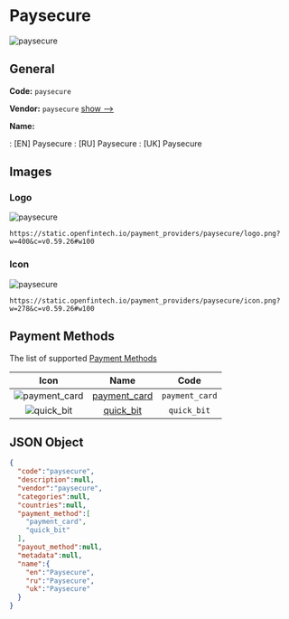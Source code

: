 
# Paysecure 
![paysecure](https://static.openfintech.io/payment_providers/paysecure/logo.png?w=400&c=v0.59.26#w100)  

## General 
 
**Code:** `paysecure` 
 
**Vendor:** `paysecure` [show -->](/vendors/paysecure/) 
 
**Name:** 
 
:	[EN] Paysecure 
:	[RU] Paysecure 
:	[UK] Paysecure 
 

## Images 

### Logo 
 
![paysecure](https://static.openfintech.io/payment_providers/paysecure/logo.png?w=400&c=v0.59.26#w100)  

```
https://static.openfintech.io/payment_providers/paysecure/logo.png?w=400&c=v0.59.26#w100
```  

### Icon 
 
![paysecure](https://static.openfintech.io/payment_providers/paysecure/icon.png?w=278&c=v0.59.26#w100)  

```
https://static.openfintech.io/payment_providers/paysecure/icon.png?w=278&c=v0.59.26#w100
```  

## Payment Methods 
 
The list of supported [Payment Methods](/payment-methods/) 

|Icon|Name|Code| 
|:---:|:---:|:---:| 
|![payment_card](https://static.openfintech.io/payment_methods/payment_card/icon.svg?w=278&c=v0.59.26#w100) |[payment_card](/payment-methods/payment_card/)|`payment_card`| 
|![quick_bit](https://static.openfintech.io/payment_methods/quick_bit/icon.svg?w=278&c=v0.59.26#w100) |[quick_bit](/payment-methods/quick_bit/)|`quick_bit`| 
 

## JSON Object 

```json
{
  "code":"paysecure",
  "description":null,
  "vendor":"paysecure",
  "categories":null,
  "countries":null,
  "payment_method":[
    "payment_card",
    "quick_bit"
  ],
  "payout_method":null,
  "metadata":null,
  "name":{
    "en":"Paysecure",
    "ru":"Paysecure",
    "uk":"Paysecure"
  }
}
```  
